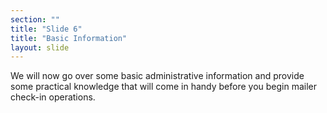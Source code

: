 ```yaml
---
section: ""
title: "Slide 6"
title: "Basic Information"
layout: slide
---
```


We will now go over some basic administrative information and provide some practical knowledge that will come in handy before you begin mailer check-in operations.